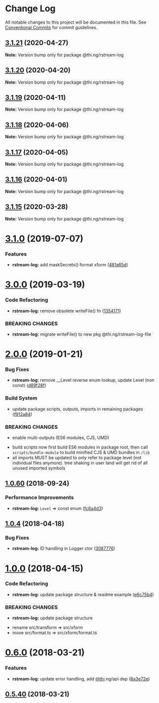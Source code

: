 # Change Log

All notable changes to this project will be documented in this file.
See [Conventional Commits](https://conventionalcommits.org) for commit guidelines.

## [3.1.21](https://github.com/thi-ng/umbrella/compare/@thi.ng/rstream-log@3.1.20...@thi.ng/rstream-log@3.1.21) (2020-04-27)

**Note:** Version bump only for package @thi.ng/rstream-log





## [3.1.20](https://github.com/thi-ng/umbrella/compare/@thi.ng/rstream-log@3.1.19...@thi.ng/rstream-log@3.1.20) (2020-04-20)

**Note:** Version bump only for package @thi.ng/rstream-log





## [3.1.19](https://github.com/thi-ng/umbrella/compare/@thi.ng/rstream-log@3.1.18...@thi.ng/rstream-log@3.1.19) (2020-04-11)

**Note:** Version bump only for package @thi.ng/rstream-log





## [3.1.18](https://github.com/thi-ng/umbrella/compare/@thi.ng/rstream-log@3.1.17...@thi.ng/rstream-log@3.1.18) (2020-04-06)

**Note:** Version bump only for package @thi.ng/rstream-log





## [3.1.17](https://github.com/thi-ng/umbrella/compare/@thi.ng/rstream-log@3.1.16...@thi.ng/rstream-log@3.1.17) (2020-04-05)

**Note:** Version bump only for package @thi.ng/rstream-log





## [3.1.16](https://github.com/thi-ng/umbrella/compare/@thi.ng/rstream-log@3.1.15...@thi.ng/rstream-log@3.1.16) (2020-04-01)

**Note:** Version bump only for package @thi.ng/rstream-log





## [3.1.15](https://github.com/thi-ng/umbrella/compare/@thi.ng/rstream-log@3.1.14...@thi.ng/rstream-log@3.1.15) (2020-03-28)

**Note:** Version bump only for package @thi.ng/rstream-log





# [3.1.0](https://github.com/thi-ng/umbrella/compare/@thi.ng/rstream-log@3.0.14...@thi.ng/rstream-log@3.1.0) (2019-07-07)

### Features

* **rstream-log:** add maskSecrets() format xform ([481a65d](https://github.com/thi-ng/umbrella/commit/481a65d))

# [3.0.0](https://github.com/thi-ng/umbrella/compare/@thi.ng/rstream-log@2.0.12...@thi.ng/rstream-log@3.0.0) (2019-03-19)

### Code Refactoring

* **rstream-log:** remove obsolete writeFile() fn ([1354171](https://github.com/thi-ng/umbrella/commit/1354171))

### BREAKING CHANGES

* **rstream-log:** migrate writeFile() to new pkg @thi.ng/rstream-log-file

# [2.0.0](https://github.com/thi-ng/umbrella/compare/@thi.ng/rstream-log@1.0.76...@thi.ng/rstream-log@2.0.0) (2019-01-21)

### Bug Fixes

* **rstream-log:** remove __Level reverse enum lookup, update Level (non const) ([d89f28f](https://github.com/thi-ng/umbrella/commit/d89f28f))

### Build System

* update package scripts, outputs, imports in remaining packages ([f912a84](https://github.com/thi-ng/umbrella/commit/f912a84))

### BREAKING CHANGES

* enable multi-outputs (ES6 modules, CJS, UMD)

- build scripts now first build ES6 modules in package root, then call
  `scripts/bundle-module` to build minified CJS & UMD bundles in `/lib`
- all imports MUST be updated to only refer to package level
  (not individual files anymore). tree shaking in user land will get rid of
  all unused imported symbols

<a name="1.0.60"></a>
## [1.0.60](https://github.com/thi-ng/umbrella/compare/@thi.ng/rstream-log@1.0.59...@thi.ng/rstream-log@1.0.60) (2018-09-24)

### Performance Improvements

* **rstream-log:** `Level` => const enum ([fc6a4d3](https://github.com/thi-ng/umbrella/commit/fc6a4d3))

<a name="1.0.4"></a>
## [1.0.4](https://github.com/thi-ng/umbrella/compare/@thi.ng/rstream-log@1.0.3...@thi.ng/rstream-log@1.0.4) (2018-04-18)

### Bug Fixes

* **rstream-log:** ID handling in Logger ctor ([3087776](https://github.com/thi-ng/umbrella/commit/3087776))

<a name="1.0.0"></a>
# [1.0.0](https://github.com/thi-ng/umbrella/compare/@thi.ng/rstream-log@0.6.9...@thi.ng/rstream-log@1.0.0) (2018-04-15)

### Code Refactoring

* **rstream-log:** update package structure & readme example ([e6c75b4](https://github.com/thi-ng/umbrella/commit/e6c75b4))

### BREAKING CHANGES

* **rstream-log:** update package structure

- rename src/transform => src/xform
- move src/format.ts => src/xform/format.ts

<a name="0.6.0"></a>
# [0.6.0](https://github.com/thi-ng/umbrella/compare/@thi.ng/rstream-log@0.5.40...@thi.ng/rstream-log@0.6.0) (2018-03-21)

### Features

* **rstream-log:** update error handling, add [@thi](https://github.com/thi).ng/api dep ([8a3e72e](https://github.com/thi-ng/umbrella/commit/8a3e72e))

<a name="0.5.40"></a>
## [0.5.40](https://github.com/thi-ng/umbrella/compare/@thi.ng/rstream-log@0.5.39...@thi.ng/rstream-log@0.5.40) (2018-03-21)
